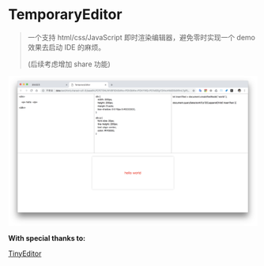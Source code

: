 # TemporaryEditor
> 一个支持 html/css/JavaScript 即时渲染编辑器，避免零时实现一个 demo 效果去启动 IDE 的麻烦。
>
> (后续考虑增加 share 功能)

![Screenshot](https://raw.githubusercontent.com/molvqingtai/TemporaryEditor/master/%E5%B1%8F%E5%B9%95%E5%BF%AB%E7%85%A7%202018-09-11%20%E4%B8%8B%E5%8D%889.43.05.png)



**With special thanks to:**

[TinyEditor](https://github.com/umpox/TinyEditor)

